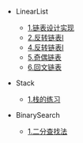 + LinearList

  - [1.链表设计实现](algorithm/linearList/链表设计实现.md)
  - [2.反转链表I](algorithm/linearList/反转链表I.md)
  - [4.反转链表I](algorithm/linearList/移除链表元素.md)
  - [5.奇偶链表](algorithm/linearList/奇偶链表.md)
  - [6.回文链表](algorithm/linearList/回文链表.md)
  
+ Stack

  - [1.栈的练习](algorithm/stack/栈的练习.md)
  
+ BinarySearch

  - [1.二分查找法](algorithm/binarySearch/二分查找法.md)
  

